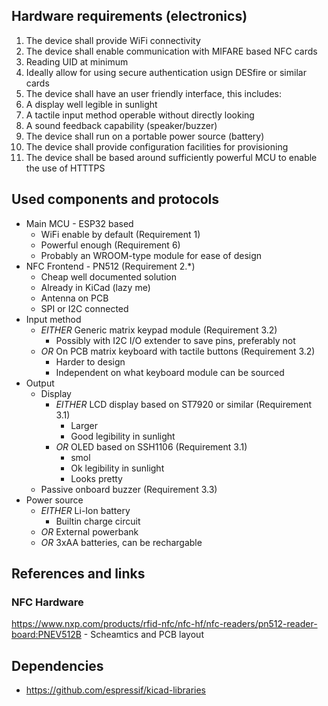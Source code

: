 ## Hardware requirements (electronics)

1. The device shall provide WiFi connectivity
2. The device shall enable communication with MIFARE based NFC cards
  1. Reading UID at minimum
  2. Ideally allow for using secure authentication usign DESfire or similar cards
3. The device shall have an user friendly interface, this includes:
  1. A display well legible in sunlight
  2. A tactile input method operable without directly looking
  3. A sound feedback capability (speaker/buzzer)
4. The device shall run on a portable power source (battery)
5. The device shall provide configuration facilities for provisioning
6. The device shall be based around sufficiently powerful MCU to enable the use of HTTTPS


## Used components and protocols

- Main MCU - ESP32 based
  - WiFi enable by default (Requirement 1)
  - Powerful enough (Requirement 6)
  - Probably an WROOM-type module for ease of design
- NFC Frontend - PN512 (Requirement 2.*)
  - Cheap well documented solution
  - Already in KiCad (lazy me)
  - Antenna on PCB
  - SPI or I2C connected
- Input method
  - *EITHER* Generic matrix keypad module (Requirement 3.2)
    - Possibly with I2C I/O extender to save pins, preferably not
  - *OR* On PCB matrix keyboard with tactile buttons (Requirement 3.2)
    - Harder to design
    - Independent on what keyboard module can be sourced
- Output
  - Display
    - *EITHER* LCD display based on ST7920 or similar (Requirement 3.1)
      - Larger
      - Good legibility in sunlight
    - *OR* OLED based on SSH1106 (Requirement 3.1)
      - smol
      - Ok legibility in sunlight
      - Looks pretty
  - Passive onboard buzzer (Requirement 3.3)
- Power source 
  - *EITHER* Li-Ion battery 
    - Builtin charge circuit
  - *OR* External powerbank
  - *OR* 3xAA batteries, can be rechargable   
## References and links

### NFC Hardware

https://www.nxp.com/products/rfid-nfc/nfc-hf/nfc-readers/pn512-reader-board:PNEV512B - Scheamtics and PCB layout

## Dependencies

- https://github.com/espressif/kicad-libraries
